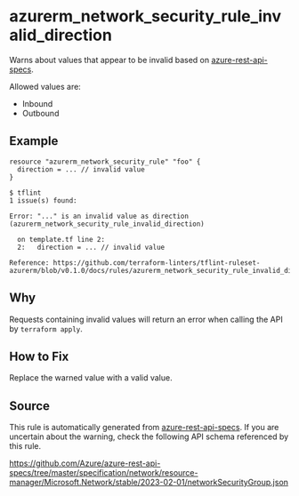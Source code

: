 <!--- This file generated by `tools/apispec-rule-gen/main.go`. DO NOT EDIT --->

# azurerm_network_security_rule_invalid_direction

Warns about values that appear to be invalid based on [azure-rest-api-specs](https://github.com/Azure/azure-rest-api-specs).

Allowed values are:
- Inbound
- Outbound

## Example

```hcl
resource "azurerm_network_security_rule" "foo" {
  direction = ... // invalid value
}
```

```
$ tflint
1 issue(s) found:

Error: "..." is an invalid value as direction (azurerm_network_security_rule_invalid_direction)

  on template.tf line 2:
  2:   direction = ... // invalid value

Reference: https://github.com/terraform-linters/tflint-ruleset-azurerm/blob/v0.1.0/docs/rules/azurerm_network_security_rule_invalid_direction.md

```

## Why

Requests containing invalid values will return an error when calling the API by `terraform apply`.

## How to Fix

Replace the warned value with a valid value.

## Source

This rule is automatically generated from [azure-rest-api-specs](https://github.com/Azure/azure-rest-api-specs). If you are uncertain about the warning, check the following API schema referenced by this rule.

https://github.com/Azure/azure-rest-api-specs/tree/master/specification/network/resource-manager/Microsoft.Network/stable/2023-02-01/networkSecurityGroup.json
